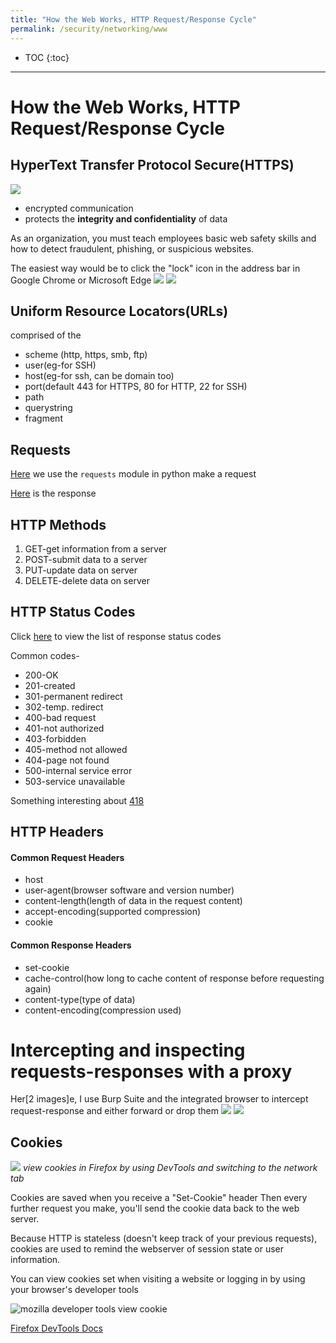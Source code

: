 ```yaml
---
title: "How the Web Works, HTTP Request/Response Cycle"
permalink: /security/networking/www
---
```


* TOC
{:toc}

---

# How the Web Works, HTTP Request/Response Cycle

## HyperText Transfer Protocol Secure(HTTPS)

![](img/https-only.png)

- encrypted communication
- protects the **integrity and confidentiality** of data

As an organization, you must teach employees basic web safety skills and how to detect fraudulent, phishing, or suspicious websites.

The easiest way would be to click the "lock" icon in the address bar in Google Chrome or Microsoft Edge
![](img/https_secure.png)
![](img/https_not_secure.png)

## Uniform Resource Locators(URLs)

comprised of the

- scheme (http, https, smb, ftp)
- user(eg-for SSH)
- host(eg-for ssh, can be domain too)
- port(default 443 for HTTPS, 80 for HTTP, 22 for SSH)
- path
- querystring
- fragment

## Requests

[Here](../resources/request.py) we use the `requests` module in python make a request

[Here](../resources/response.txt) is the response

## HTTP Methods

1. GET-get information from a server
2. POST-submit data to a server
3. PUT-update data on server
4. DELETE-delete data on server

## HTTP Status Codes

Click [here](https://developer.mozilla.org/en-US/docs/Web/HTTP/Status) to view the list of response status codes

Common codes-

- 200-OK
- 201-created
- 301-permanent redirect
- 302-temp. redirect
- 400-bad request
- 401-not authorized
- 403-forbidden
- 405-method not allowed
- 404-page not found
- 500-internal service error
- 503-service unavailable

Something interesting about [418](https://developer.mozilla.org/en-US/docs/Web/HTTP/Status/418)

## HTTP Headers

#### Common Request Headers

- host
- user-agent(browser software and version number)
- content-length(length of data in the request content)
- accept-encoding(supported compression)
- cookie

#### Common Response Headers

- set-cookie
- cache-control(how long to cache content of response before requesting again)
- content-type(type of data)
- content-encoding(compression used)

# Intercepting and inspecting requests-responses with a proxy

Her[2 images]e, I use Burp Suite and the integrated browser to intercept request-response and either forward or drop them
![](img/burp_get.png)
![](img/burp_get_inspecting.png)

## Cookies

![](img/cookie_viewing.png)
_view cookies in Firefox by using DevTools and switching to the network tab_

Cookies are saved when you receive a "Set-Cookie" header
Then every further request you make, you'll send the cookie data back to the web server.

Because HTTP is stateless (doesn't keep track of your previous requests), cookies are used to remind the webserver of session state or user information.

You can view cookies set when visiting a website or logging in by using your browser's developer tools

![mozilla developer tools view cookie](img/cookie_viewing.png)

[Firefox DevTools Docs](https://firefox-source-docs.mozilla.org/devtools-user/)
